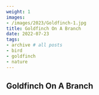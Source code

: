 ```yaml
---
weight: 1
images:
- /images/2023/Goldfinch-1.jpg
title: Goldfinch On A Branch
date: 2022-07-23
tags:
- archive # all posts
- bird
- goldfinch
- nature
---
```


## Goldfinch On A Branch



